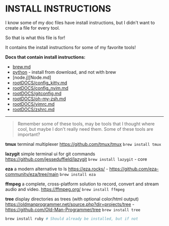 # INSTALL INSTRUCTIONS

I know some of my doc files have install instructions, but I didn't want to create a file for every tool.

So that is what this file is for!

It contains the install instructions for some of my favorite tools!


**Docs that contain install instructions:**
- [brew.md](brew.md)
- [python](python.md) - install from download, and not with brew
- [node.j][Node.md]
- [rootDOCS/config_kitty.md](../rootDOCS/config_kitty.md)
- [rootDOCS/config_nvim.md](../rootDOCS/config_nvim.md)
- [rootDOCS/gitconfig.md](../rootDOCS/gitconfig.md)
- [rootDOCS/oh-my-zsh.md](../rootDOCS/oh-my-zsh.md)
- [rootDOCS/vimrc.md](../rootDOCS/vimrc.md)
- [rootDOCS/zshrc.md](../rootDOCS/zshrc.md)


---

> Remember some of these tools, may be tools that I thought where cool, but maybe I don't really need them.
> Some of these tools are important?

**tmux**
terminal multiplexer
https://github.com/tmux/tmux
```brew install tmux```


**lazygit**
simple terminal ui for git commands
https://github.com/jesseduffield/lazygit
```brew install lazygit``` - core

**eza**
a modern alternative to ls
https://eza.rocks/ - https://github.com/eza-community/eza/tree/main
```brew install eza```

**ffmpeg**
a complete, cross-platform solution to record, convert and stream audio and video.
https://ffmpeg.org/
```brew install ffmpeg```

**tree**
display directories as trees (with optional color/html output)
https://oldmanprogrammer.net/source.php?dir=projects/tree - https://github.com/Old-Man-Programmer/tree
```brew install tree```



```sh
brew install ruby # Should already be installed, but if not
```